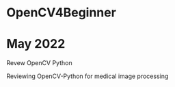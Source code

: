 # OpenCV4Beginner
# May 2022
Revew OpenCV Python

Reviewing OpenCV-Python for medical image processing
